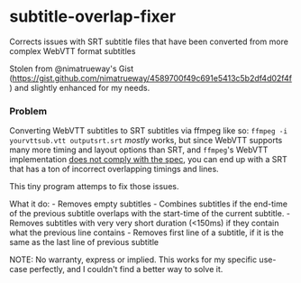 # subtitle-overlap-fixer
Corrects issues with SRT subtitle files that have been converted from more complex WebVTT format subtitles

Stolen from @nimatrueway's Gist (https://gist.github.com/nimatrueway/4589700f49c691e5413c5b2df4d02f4f) and slightly enhanced for my needs.

### Problem
Converting WebVTT subtitles to SRT subtitles via ffmpeg like so: `ffmpeg -i yourvttsub.vtt outputsrt.srt` _mostly_ works,
but since WebVTT supports many more timing and layout options than SRT, and `ffmpeg`'s WebVTT implementation [does not comply with the spec](https://trac.ffmpeg.org/ticket/4048), you can end up with a SRT that has a ton of incorrect overlapping timings and lines.

This tiny program attemps to fix those issues.

What it do:
    - Removes empty subtitles
    - Combines subtitles if the end-time of the previous subtitle overlaps with the start-time of the current subtitle.
    - Removes subtitles with very very short duration (<150ms) if they contain what the previous line contains
    - Removes first line of a subtitle, if it is the same as the last line of previous subtitle

NOTE: No warranty, express or implied. This works for my specific use-case perfectly, and I couldn't find a better way to solve it.
